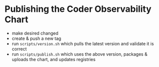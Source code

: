# Publishing the Coder Observability Chart

- make desired changed
- create & push a new tag
- run `scripts/version.sh` which pulls the latest version and validate it is correct
- run `scripts/publish.sh` which uses the above version, packages & uploads the chart, and updates registries